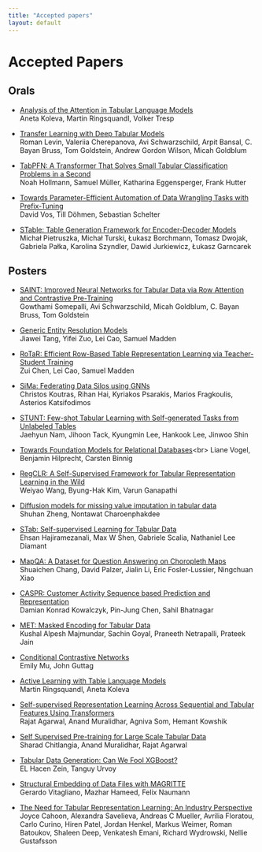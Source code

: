 ```yaml
---
title: "Accepted papers"
layout: default
---
```


# Accepted Papers

## Orals

- [Analysis of the Attention in Tabular Language Models](https://openreview.net/forum?id=-kZV-BVwISM)<br>
Aneta Koleva, Martin Ringsquandl, Volker Tresp

- [Transfer Learning with Deep Tabular Models](https://openreview.net/forum?id=FUMxFwyLQZ)<br>
Roman Levin, Valeriia Cherepanova, Avi Schwarzschild, Arpit Bansal, C. Bayan Bruss, Tom Goldstein, Andrew Gordon Wilson, Micah Goldblum

- [TabPFN: A Transformer That Solves Small Tabular Classification Problems in a Second](https://openreview.net/forum?id=eu9fVjVasr4)<br>
Noah Hollmann, Samuel Müller, Katharina Eggensperger, Frank Hutter

- [Towards Parameter-Efficient Automation of Data Wrangling Tasks with Prefix-Tuning](https://openreview.net/forum?id=8kyYJs2YkFH)<br>
David Vos, Till Döhmen, Sebastian Schelter

- [STable: Table Generation Framework for Encoder-Decoder Models](https://openreview.net/forum?id=ubmZh5wc3Da)<br>
Michał Pietruszka, Michał Turski, Łukasz Borchmann, Tomasz Dwojak, Gabriela Pałka, Karolina Szyndler, Dawid Jurkiewicz, Łukasz Garncarek



## Posters

- [SAINT: Improved Neural Networks for Tabular Data via Row Attention and Contrastive Pre-Training](https://openreview.net/forum?id=FiyUTAy4sB8)<br>
Gowthami Somepalli, Avi Schwarzschild, Micah Goldblum, C. Bayan Bruss, Tom Goldstein

- [Generic Entity Resolution Models](https://openreview.net/forum?id=tRkVo1jMas)<br>
Jiawei Tang, Yifei Zuo, Lei Cao, Samuel Madden

- [RoTaR: Efficient Row-Based Table Representation Learning via Teacher-Student Training](https://openreview.net/forum?id=1USEPiEY3G)<br>
Zui Chen, Lei Cao, Samuel Madden

- [SiMa: Federating Data Silos using GNNs](https://openreview.net/forum?id=hjfnOPPl3og)<br>
Christos Koutras, Rihan Hai, Kyriakos Psarakis, Marios Fragkoulis, Asterios Katsifodimos

- [STUNT: Few-shot Tabular Learning with Self-generated Tasks from Unlabeled Tables](https://openreview.net/forum?id=UdgnVBO7MoM)<br>
Jaehyun Nam, Jihoon Tack, Kyungmin Lee, Hankook Lee, Jinwoo Shin

- [Towards Foundation Models for Relational Databases](https://openreview.net/forum?id=s1KlNOQq71_)<br>
Liane Vogel, Benjamin Hilprecht, Carsten Binnig

- [RegCLR: A Self-Supervised Framework for Tabular Representation Learning in the Wild](https://openreview.net/forum?id=7q_-aEdnGZw)<br>
Weiyao Wang, Byung-Hak Kim, Varun Ganapathi

- [Diffusion models for missing value imputation in tabular data](https://openreview.net/forum?id=4q9kFrXC2Ae)<br>
Shuhan Zheng, Nontawat Charoenphakdee

- [STab: Self-supervised Learning for Tabular Data](https://openreview.net/forum?id=EfR55bFcrcI)<br>
Ehsan Hajiramezanali, Max W Shen, Gabriele Scalia, Nathaniel Lee Diamant

- [MapQA: A Dataset for Question Answering on Choropleth Maps](https://openreview.net/forum?id=znKbVjeR0yI)<br>
Shuaichen Chang, David Palzer, Jialin Li, Eric Fosler-Lussier, Ningchuan Xiao

- [CASPR: Customer Activity Sequence based Prediction and Representation](https://openreview.net/forum?id=s0ztlv6yPFc)<br>
Damian Konrad Kowalczyk, Pin-Jung Chen, Sahil Bhatnagar

- [MET: Masked Encoding for Tabular Data](https://openreview.net/forum?id=vMHs3HR7r0A)<br>
Kushal Alpesh Majmundar, Sachin Goyal, Praneeth Netrapalli, Prateek Jain

- [Conditional Contrastive Networks](https://openreview.net/forum?id=MbpMqAXAGFH)<br>
Emily Mu, John Guttag

- [Active Learning with Table Language Models](https://openreview.net/forum?id=b6UtkPRUivA)<br>
Martin Ringsquandl, Aneta Koleva

- [Self-supervised Representation Learning Across Sequential and Tabular Features Using Transformers](https://openreview.net/forum?id=wIIJlmr1Dsk)<br>
Rajat Agarwal, Anand Muralidhar, Agniva Som, Hemant Kowshik

- [Self Supervised Pre-training for Large Scale Tabular Data](https://openreview.net/forum?id=BXP02v4tZIL)<br>
Sharad Chitlangia, Anand Muralidhar, Rajat Agarwal

- [Tabular Data Generation: Can We Fool XGBoost?](https://openreview.net/forum?id=tTQzJ6TJGVi)<br>
EL Hacen Zein, Tanguy Urvoy

- [Structural Embedding of Data Files with MAGRITTE](https://openreview.net/forum?id=iGPawgt36Wj)<br>
Gerardo Vitagliano, Mazhar Hameed, Felix Naumann

- [The Need for Tabular Representation Learning: An Industry Perspective](https://openreview.net/forum?id=jk4B84qmlXJ)<br>
Joyce Cahoon, Alexandra Savelieva, Andreas C Mueller, Avrilia Floratou, Carlo Curino, Hiren Patel, Jordan Henkel, Markus Weimer, Roman Batoukov, Shaleen Deep, Venkatesh Emani, Richard Wydrowski, Nellie Gustafsson
